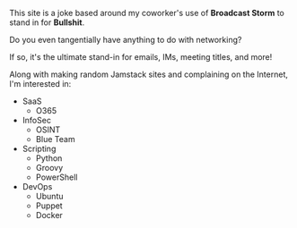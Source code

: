 This site is a joke based around my coworker's use of **Broadcast Storm** to stand in for **Bullshit**.

Do you even tangentially have anything to do with networking?

If so, it's the ultimate stand-in for emails, IMs, meeting titles, and more!

Along with making random Jamstack sites and complaining on the Internet, I'm interested in:

- SaaS
    - O365
- InfoSec
    - OSINT
    - Blue Team
- Scripting
    - Python
    - Groovy
    - PowerShell
- DevOps
    - Ubuntu
    - Puppet
    - Docker

